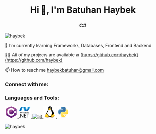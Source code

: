 <h1 align="center">Hi 👋, I'm Batuhan Haybek</h1>
<h3 align="center">C#</h3>

<p align="left"> <img src="https://komarev.com/ghpvc/?username=haybek&label=Profile%20views&color=0e75b6&style=flat" alt="haybek" /> </p>

<p align="left"> <a href="https://github.com/ryo-ma/github-profile-trophy%22%3E<img src="https://github-profile-trophy.vercel.app/?username=haybek" alt="haybek" /></a> </p>

🌱 I’m currently learning Frameworks, Databases, Frontend and Backend

👨‍💻 All of my projects are available at [https://github.com/haybek](https://github.com/haybek)

📫 How to reach me haybekbatuhan@gmail.com

<h3 align="left">Connect with me:</h3>
<p align="left">
</p>

<h3 align="left">Languages and Tools:</h3>
<p align="left"> <a href="https://www.w3schools.com/cs/" target="_blank" rel="noreferrer"> <img src="https://raw.githubusercontent.com/devicons/devicon/master/icons/csharp/csharp-original.svg" alt="csharp" width="40" height="40"/> </a> <a href="https://dotnet.microsoft.com/" target="_blank" rel="noreferrer"> <img src="https://raw.githubusercontent.com/devicons/devicon/master/icons/dot-net/dot-net-original-wordmark.svg" alt="dotnet" width="40" height="40"/> </a> <a href="https://git-scm.com/" target="_blank" rel="noreferrer"> <img src="https://www.vectorlogo.zone/logos/git-scm/git-scm-icon.svg" alt="git" width="40" height="40"/> </a> <a href="https://www.linux.org/" target="_blank" rel="noreferrer"> <img src="https://raw.githubusercontent.com/devicons/devicon/master/icons/linux/linux-original.svg" alt="linux" width="40" height="40"/> </a> <a href="https://www.python.org/" target="_blank" rel="noreferrer"> <img src="https://raw.githubusercontent.com/devicons/devicon/master/icons/python/python-original.svg" alt="python" width="40" height="40"/> </a> </p>

<p><img align="center" src="https://github-readme-stats.vercel.app/api/top-langs?username=haybek&show_icons=true&locale=en&layout=compact" alt="haybek" /></p>

<!---
EwdodPSPMA/EwdodPSPMA is a ✨ special ✨ repository because its `README.md` (this file) appears on your GitHub profile.
You can click the Preview link to take a look at your changes.
--->
